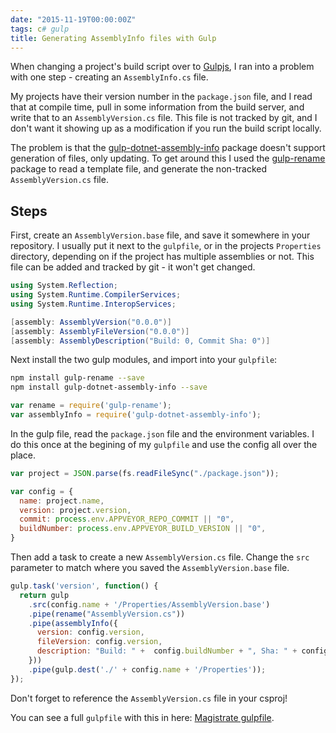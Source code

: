```yaml
---
date: "2015-11-19T00:00:00Z"
tags: c# gulp
title: Generating AssemblyInfo files with Gulp
---
```


When changing a project's build script over to [Gulpjs][gulp], I ran into a problem with one step - creating an `AssemblyInfo.cs` file.

My projects have their version number in the `package.json` file, and I read that at compile time, pull in some information from the build server, and write that to an `AssemblyVersion.cs` file.  This file is not tracked by git, and I don't want it showing up as a modification if you run the build script locally.

The problem is that the [gulp-dotnet-assembly-info][gulp-assembly] package doesn't support generation of files, only updating.  To get around this I used the [gulp-rename][gulp-rename] package to read a template file, and generate the non-tracked `AssemblyVersion.cs` file.

## Steps

First, create an `AssemblyVersion.base` file, and save it somewhere in your repository.  I usually put it next to the `gulpfile`, or in the projects `Properties` directory, depending on if the project has multiple assemblies or not.  This file can be added and tracked by git - it won't get changed.

```csharp
using System.Reflection;
using System.Runtime.CompilerServices;
using System.Runtime.InteropServices;

[assembly: AssemblyVersion("0.0.0")]
[assembly: AssemblyFileVersion("0.0.0")]
[assembly: AssemblyDescription("Build: 0, Commit Sha: 0")]
```

Next install the two gulp modules, and import into your `gulpfile`:

```bash
npm install gulp-rename --save
npm install gulp-dotnet-assembly-info --save
```

```javascript
var rename = require('gulp-rename');
var assemblyInfo = require('gulp-dotnet-assembly-info');
```

In the gulp file, read the `package.json` file and the environment variables.  I do this once at the begining of my `gulpfile` and use the config all over the place.

```javascript
var project = JSON.parse(fs.readFileSync("./package.json"));

var config = {
  name: project.name,
  version: project.version,
  commit: process.env.APPVEYOR_REPO_COMMIT || "0",
  buildNumber: process.env.APPVEYOR_BUILD_VERSION || "0",
}
```

Then add a task to create a new `AssemblyVersion.cs` file.  Change the `src` parameter to match where you saved the `AssemblyVersion.base` file.

```javascript
gulp.task('version', function() {
  return gulp
    .src(config.name + '/Properties/AssemblyVersion.base')
    .pipe(rename("AssemblyVersion.cs"))
    .pipe(assemblyInfo({
      version: config.version,
      fileVersion: config.version,
      description: "Build: " +  config.buildNumber + ", Sha: " + config.commit
    }))
    .pipe(gulp.dest('./' + config.name + '/Properties'));
});
```

Don't forget to reference the `AssemblyVersion.cs` file in your csproj!

You can see a full `gulpfile` with this in here: [Magistrate gulpfile][github-magistrate].

[gulp]: http://gulpjs.com/
[gulp-assembly]: https://www.npmjs.com/package/gulp-dotnet-assembly-info
[gulp-rename]: https://www.npmjs.com/package/gulp-rename
[github-magistrate]: https://github.com/Pondidum/Magistrate/blob/master/gulpfile.js
